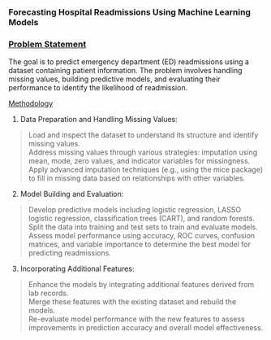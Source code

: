 ### Forecasting Hospital Readmissions Using Machine Learning Models


### <ins> Problem Statement
The goal is to predict emergency department (ED) readmissions using a dataset containing patient information. The problem involves handling missing values, building predictive models, and evaluating their performance to identify the likelihood of readmission.

<ins> Methodology
1. Data Preparation and Handling Missing Values:

> Load and inspect the dataset to understand its structure and identify missing values.  
> Address missing values through various strategies: imputation using mean, mode, zero values, and indicator variables for missingness.  
> Apply advanced imputation techniques (e.g., using the mice package) to fill in missing data based on relationships with other variables.  

2. Model Building and Evaluation:  

> Develop predictive models including logistic regression, LASSO logistic regression, classification trees (CART), and random forests.  
> Split the data into training and test sets to train and evaluate models.  
> Assess model performance using accuracy, ROC curves, confusion matrices, and variable importance to determine the best model for predicting readmissions.  
  
3. Incorporating Additional Features:  

> Enhance the models by integrating additional features derived from lab records.  
> Merge these features with the existing dataset and rebuild the models.  
> Re-evaluate model performance with the new features to assess improvements in prediction accuracy and overall model effectiveness.  
